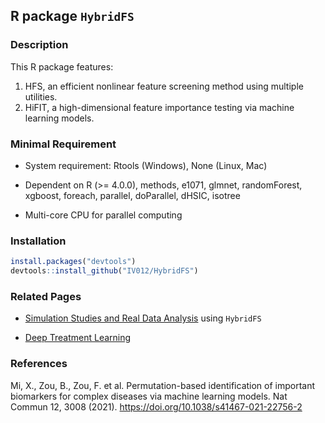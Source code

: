 ## R package `HybridFS` 

### Description

This R package features: 
  1. HFS, an efficient nonlinear feature screening method using multiple utilities.
  2. HiFIT, a high-dimensional feature importance testing via machine learning models.


### Minimal Requirement

- System requirement: Rtools (Windows), None (Linux, Mac)
  
- Dependent on R (>= 4.0.0), methods, e1071, glmnet, randomForest, xgboost, foreach, parallel, doParallel, dHSIC, isotree

- Multi-core CPU for parallel computing

### Installation

``` r
install.packages("devtools")
devtools::install_github("IV012/HybridFS")
```

### Related Pages

- [Simulation Studies and Real Data Analysis](https://github.com/IV012/HiFIT) using `HybridFS`

- [Deep Treatment Learning](https://github.com/SkadiEye/deepTL/tree/master)

### References

Mi, X., Zou, B., Zou, F. et al. Permutation-based identification of important biomarkers for complex diseases via machine learning models. Nat Commun 12, 3008 (2021). https://doi.org/10.1038/s41467-021-22756-2

